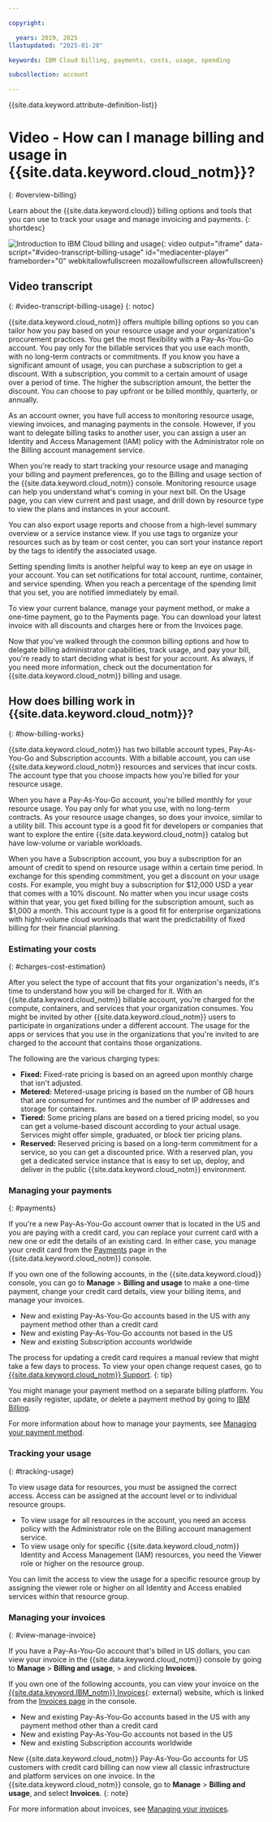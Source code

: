 ```yaml
---

copyright:

  years: 2019, 2025
llastupdated: "2025-01-28"

keywords: IBM Cloud billing, payments, costs, usage, spending

subcollection: account

---
```


{{site.data.keyword.attribute-definition-list}}

# Video - How can I manage billing and usage in {{site.data.keyword.cloud_notm}}?
{: #overview-billing}

Learn about the {{site.data.keyword.cloud}} billing options and tools that you can use to track your usage and manage invoicing and payments.
{: shortdesc}

![Introduction to IBM Cloud billing and usage](https://www.kaltura.com/p/1773841/sp/177384100/embedIframeJs/uiconf_id/27941801/partner_id/1773841?iframeembed=true&entry_id=1_w31ph24n){: video output="iframe" data-script="#video-transcript-billing-usage" id="mediacenter-player" frameborder="0" webkitallowfullscreen mozallowfullscreen allowfullscreen}

## Video transcript
{: #video-transcript-billing-usage}
{: notoc}

{{site.data.keyword.cloud_notm}} offers multiple billing options so you can tailor how you pay based on your resource usage and your organization's procurement practices. You get the most flexibility with a Pay-As-You-Go account. You pay only for the billable services that you use each month, with no long-term contracts or commitments. If you know you have a significant amount of usage, you can purchase a subscription to get a discount. With a subscription, you commit to a certain amount of usage over a period of time. The higher the subscription amount, the better the discount. You can choose to pay upfront or be billed monthly, quarterly, or annually.

As an account owner, you have full access to monitoring resource usage, viewing invoices, and managing payments in the console. However, if you want to delegate billing tasks to another user, you can assign a user an Identity and Access Management (IAM) policy with the Administrator role on the Billing account management service.

When you're ready to start tracking your resource usage and managing your billing and payment preferences, go to the Billing and usage section of the {{site.data.keyword.cloud_notm}} console. Monitoring resource usage can help you understand what's coming in your next bill. On the Usage page, you can view current and past usage, and drill down by resource type to view the plans and instances in your account.

You can also export usage reports and choose from a high-level summary overview or a service instance view. If you use tags to organize your resources such as by team or cost center, you can sort your instance report by the tags to identify the associated usage.

Setting spending limits is another helpful way to keep an eye on usage in your account. You can set notifications for total account, runtime, container, and service spending. When you reach a percentage of the spending limit that you set, you are notified immediately by email.

To view your current balance, manage your payment method, or make a one-time payment, go to the Payments page. You can download your latest invoice with all discounts and charges here or from the Invoices page. 

Now that you've walked through the common billing options and how to delegate billing administrator capabilities, track usage, and pay your bill, you're ready to start deciding what is best for your account. As always, if you need more information, check out the documentation for {{site.data.keyword.cloud_notm}} billing and usage.

## How does billing work in {{site.data.keyword.cloud_notm}}?
{: #how-billing-works}

{{site.data.keyword.cloud_notm}} has two billable account types, Pay-As-You-Go and Subscription accounts. With a billable account, you can use {{site.data.keyword.cloud_notm}} resources and services that incur costs. The account type that you choose impacts how you're billed for your resource usage.

When you have a Pay-As-You-Go account, you're billed monthly for your resource usage. You pay only for what you use, with no long-term contracts. As your resource usage changes, so does your invoice, similar to a utility bill. This account type is a good fit for developers or companies that want to explore the entire {{site.data.keyword.cloud_notm}} catalog but have low-volume or variable workloads.

When you have a Subscription account, you buy a subscription for an amount of credit to spend on resource usage within a certain time period. In exchange for this spending commitment, you get a discount on your usage costs. For example, you might buy a subscription for $12,000 USD a year that comes with a 10% discount. No matter when you incur usage costs within that year, you get fixed billing for the subscription amount, such as $1,000 a month. This account type is a good fit for enterprise organizations with hight-volume cloud workloads that want the predictability of fixed billing for their financial planning.

### Estimating your costs
{: #charges-cost-estimation}

After you select the type of account that fits your organization's needs, it's time to understand how you will be charged for it. With an {{site.data.keyword.cloud_notm}} billable account, you're charged for the compute, containers, and services that your organization consumes. You might be invited by other {{site.data.keyword.cloud_notm}} users to participate in organizations under a different account. The usage for the apps or services that you use in the organizations that you're invited to are charged to the account that contains those organizations.

The following are the various charging types:
* **Fixed:** Fixed-rate pricing is based on an agreed upon monthly charge that isn't adjusted.
* **Metered:** Metered-usage pricing is based on the number of GB hours that are consumed for runtimes and the number of IP addresses and storage for containers.
* **Tiered:** Some pricing plans are based on a tiered pricing model, so you can get a volume-based discount according to your actual usage. Services might offer simple, graduated, or block tier pricing plans.
* **Reserved:** Reserved pricing is based on a long-term commitment for a service, so you can get a discounted price. With a reserved plan, you get a dedicated service instance that is easy to set up, deploy, and deliver in the public {{site.data.keyword.cloud_notm}} environment.

### Managing your payments
{: #payments}

If you're a new Pay-As-You-Go account owner that is located in the US and you are paying with a credit card, you can replace your current card with a new one or edit the details of an existing card. In either case, you manage your credit card from the [Payments](/billing/payments) page in the {{site.data.keyword.cloud_notm}} console.

If you own one of the following accounts, in the {{site.data.keyword.cloud}} console, you can go to **Manage** > **Billing and usage** to make a one-time payment, change your credit card details, view your billing items, and manage your invoices.
* New and existing Pay-As-You-Go accounts based in the US with any payment method other than a credit card
* New and existing Pay-As-You-Go accounts not based in the US
* New and existing Subscription accounts worldwide

 The process for updating a credit card requires a manual review that might take a few days to process. To view your open change request cases, go to [{{site.data.keyword.cloud_notm}} Support](https://cloud.ibm.com/unifiedsupport/supportcenter).
{: tip}

You might manage your payment method on a separate billing platform. You can easily register, update, or delete a payment method by going to [IBM Billing](https://myibm.ibm.com/billing/).

For more information about how to manage your payments, see [Managing your payment method](/docs/account?topic=account-linkedusage#prereqs-payments).

### Tracking your usage
{: #tracking-usage}

To view usage data for resources, you must be assigned the correct access. Access can be assigned at the account level or to individual resource groups.

* To view usage for all resources in the account, you need an access policy with the Administrator role on the Billing account management service.
* To view usage only for specific {{site.data.keyword.cloud_notm}} Identity and Access Management (IAM) resources, you need the Viewer role or higher on the resource group.

You can limit the access to view the usage for a specific resource group by assigning the viewer role or higher on all Identity and Access enabled services within that resource group.

### Managing your invoices
{: #view-manage-invoice}

If you have a Pay-As-You-Go account that's billed in US dollars, you can view your invoice in the {{site.data.keyword.cloud_notm}} console by going to **Manage** > **Billing and usage**, > and clicking **Invoices**.

If you own one of the following accounts, you can view your invoice on the [{{site.data.keyword.IBM_notm}} Invoices](https://www.ibm.com/support/customer/invoices/){: external} website, which is linked from the [Invoices page](/billing/invoices) in the console.

* New and existing Pay-As-You-Go accounts based in the US with any payment method other than a credit card
* New and existing Pay-As-You-Go accounts not based in the US
* New and existing Subscription accounts worldwide

New {{site.data.keyword.cloud_notm}} Pay-As-You-Go accounts for US customers with credit card billing can now view all classic infrastructure and platform services on one invoice. In the {{site.data.keyword.cloud_notm}} console, go to **Manage** > **Billing and usage**, and select **Invoices**.
{: note}

For more information about invoices, see [Managing your invoices](/docs/account?topic=account-managing-invoices).
